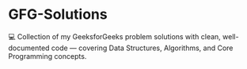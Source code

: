 # GFG-Solutions
💻 Collection of my GeeksforGeeks problem solutions with clean, well-documented code — covering Data Structures, Algorithms, and Core Programming concepts.

